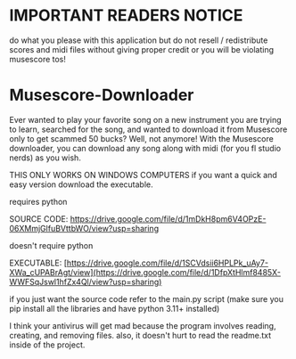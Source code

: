 # IMPORTANT READERS NOTICE
do what you please with this application but do not resell / redistribute scores and midi files without giving proper credit or you will be violating musescore tos!


# Musescore-Downloader

Ever wanted to play your favorite song on a new instrument you are trying to learn, searched for the song, and wanted to download it from Musescore only to get scammed 50 bucks? Well, not anymore! With the Musescore downloader, you can download any song along with midi (for you fl studio nerds) as you wish.

THIS ONLY WORKS ON WINDOWS COMPUTERS
if you want a quick and easy version download the executable.

requires python

SOURCE CODE: https://drive.google.com/file/d/1mDkH8pm6V4OPzE-06XMmjGlfuBVttbWO/view?usp=sharing

doesn't require python

EXECUTABLE: [https://drive.google.com/file/d/1SCVdsii6HPLPk_uAy7-XWa_cUPABrAgt/view](https://drive.google.com/file/d/1DfpXtHlmf8485X-WWFSqJswl1hfZx4Ql/view?usp=sharing)

if you just want the source code refer to the main.py script (make sure you pip install all the libraries and have python 3.11+ installed)

I think your antivirus will get mad because the program involves reading, creating, and removing files.
also, it doesn't hurt to read the readme.txt inside of the project.
